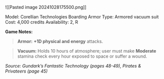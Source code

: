 ![[Pasted image 20241028175500.png]]

Model: Corellian Technologies Boarding Armor
Type: Armored vacuum suit
Cost: 4,000 credits
Availability: 2, R

**Game Notes:**
> **Armor:** **+1D physical and energy** attacks.

> **Vacuum:** Holds 10 hours of atmosphere; user must make **Moderate** stamina check every hour exposed to space or suffer a wound.

*Source: Gundark’s Fantastic Technology (pages 48-49), Pirates & Privateers (page 45)*
